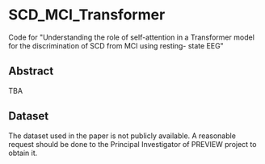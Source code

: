 # SCD_MCI_Transformer
 Code for "Understanding the role of self-attention in a Transformer model for the discrimination of SCD from MCI using resting- state EEG"

## Abstract
TBA

## Dataset
The dataset used in the paper is not publicly available. A reasonable request should be done to the Principal Investigator of PREVIEW project to obtain it.

